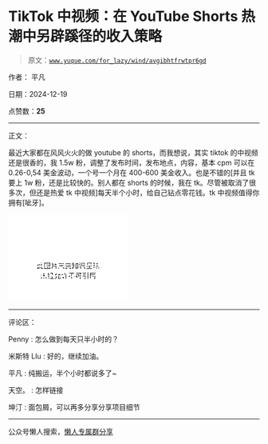 # TikTok 中视频：在 YouTube Shorts 热潮中另辟蹊径的收入策略

> 原文：[`www.yuque.com/for_lazy/wind/avgibhtfrwtpr6gd`](https://www.yuque.com/for_lazy/wind/avgibhtfrwtpr6gd)

作者： 平凡

日期：2024-12-19

点赞数：**25**

* * *

正文：

最近大家都在风风火火的做 youtube
的 shorts，而我想说，其实 tiktok 的中视频还是很香的，我 1.5w 粉，调整了发布时间，发布地点，内容，基本 cpm 可以在 0.26-0,54 美金波动，一个号一个月在 400-600 美金收入。也是不错的[并且 tk 要上 1w 粉，还是比较快的。别人都在 shorts 的时候，我在 tk。尽管被取消了很多次，但还是热爱 tk 中视频]每天半个小时，给自己钻点零花钱。tk 中视频值得你拥有[呲牙]。

![](img/bc90175d954a20e6ce6da9b955b2d2da.png "None")

* * *

评论区：

Penny : 怎么做到每天只半小时的？

米斯特 LIu : 好的，继续加油。

平凡 : 纯搬运，半个小时都说多了~

天空。 : 怎样链接

坤汀 : 面包屑，可以再多分享分享项目细节

* * *

公众号懒人搜索，[懒人专属群分享](https://lazybook.fun/#/blog/group)